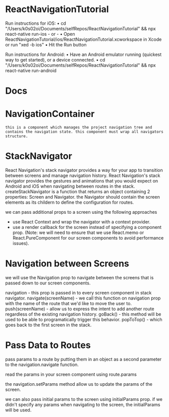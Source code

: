 # ReactNavigationTutorial
Run instructions for iOS: • cd "/Users/k0s02oi/Documents/selfRepos/ReactNavigationTutorial" && npx react-native run-ios - or - • Open ReactNavigationTutorial/ios/ReactNavigationTutorial.xcworkspace in Xcode or run "xed -b ios" • Hit the Run button

Run instructions for Android: • Have an Android emulator running (quickest way to get started), or a device connected. • cd "/Users/k0s02oi/Documents/selfRepos/ReactNavigationTutorial" && npx react-native run-android

# Docs

# NavigationContainer
    this is a component which manages the project navigation tree and contains the navigation state. this component must wrap all navigators structure.
    
# StackNavigator
React Navigation's stack navigator provides a way for your app to transition between screens and manage navigation history. React Navigation's stack navigator provides the gestures and animations that you would expect on Android and iOS when navigating between routes in the stack. createStackNavigator is a function that returns an object containing 2 properties: Screen and Navigator. the Navigator should contain the screen elements as its childern to define the configuration for routes.

we can pass additional props to a screen using the following approaches

   * use React Context and wrap the navigator with a context provider.
   * use a render callback for the screen instead of specifying a component prop. (Note: we will need to ensure that we use React.memo or React.PureComponent for our screen components to avoid performance issues). 

# Navigation between Screens
we will use the Navigation prop to navigate between the screens that is passed down to our screen components.

navigation - this prop is passed in to every screen component in stack navigator.
navigate(screenName) - we call this function on navigation prop with the name of the route that we'd like to move the user to.
push(screenName) - allow us to express the intent to add another route regardless of the existing navigation history.
goBack() - this method will be used to be able to programatically trigger this behavior.
popToTop() - which goes back to the first screen in the stack.

# Pass Data to Routes
pass params to a route by putting them in an object as a second parameter to the navigation.navigate function.

read the params in your screen component using route.params

the navigation.setParams method allow us to update the params of the screen.

we can also pass initial params to the screen using initialParams prop. if we didn't specify any params when navigating to the screen, the initialParams will be used.


 
